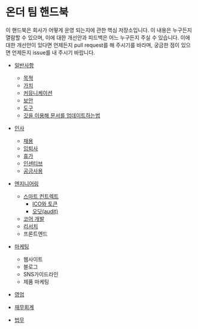 # 온더 팀 핸드북
이 핸드북은 회사가 어떻게 운영 되는지에 관한 핵심 저장소입니다. 이 내용은 누구든지 열람할 수 있으며, 이에 대한 개선안과 피드백은 어느 누구든지 주실 수 있습니다. 이에 대한 개선안이 있다면 언제든지 pull request를 해 주시기를 바라며, 궁금한 점이 있으면 언제든지 issue를 내 주시기 바랍니다.


* [일반사항](./general/GENERAL.md#일반사항)
  * [목적](./general/GENERAL.md)
  * [가치](./general/GENERAL.md)
  * [커뮤니케이션](./general/GENERAL.md)
  * [보안](./general/GENERAL.md)
  * [도구](./general/GENERAL.md)
  * [깃을 이용해 문서를 업데이트하는법](./general/GENERAL.md)

* [인사]()
  * [채용]()
  * [입퇴사]()
  * [휴가]()
  * [인센티브]()
  * [공금사용]()

* [엔지니어링]()
  * [스마트 컨트렉트]()
    * [ICO와 토큰]()
    * [오딧(audit)]()
  * [코어 개발]()
  * [리서치]()
  * 프론트엔드

* [마케팅]()
  * 웹사이트
  * 블로그
  * SNS가이드라인
  * 제품 마케팅

* [영업]()

* [재무회계]()

* [법무]()
